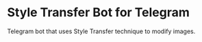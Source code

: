 # Style Transfer Bot for Telegram

Telegram bot that uses Style Transfer technique to modify images.
